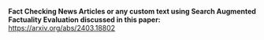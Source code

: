 **Fact Checking News Articles or any custom text using Search Augmented Factuality Evaluation discussed in this paper:** https://arxiv.org/abs/2403.18802

